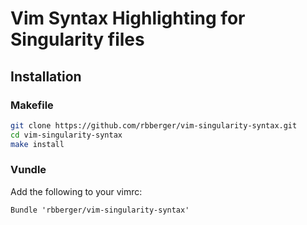 # Vim Syntax Highlighting for Singularity files

## Installation

### Makefile

```bash
git clone https://github.com/rbberger/vim-singularity-syntax.git
cd vim-singularity-syntax
make install
```

### Vundle

Add the following to your vimrc:

```vim
Bundle 'rbberger/vim-singularity-syntax'
```
